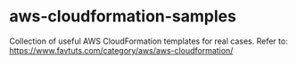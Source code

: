 # aws-cloudformation-samples
Collection of useful AWS CloudFormation templates for real cases. Refer to: https://www.favtuts.com/category/aws/aws-cloudformation/
